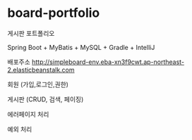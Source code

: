# board-portfolio
게시판 포트폴리오

Spring Boot + MyBatis + MySQL + Gradle + IntelliJ

배포주소 http://simpleboard-env.eba-xn3f9cwt.ap-northeast-2.elasticbeanstalk.com

회원 (가입,로그인,권한)

게시판 (CRUD, 검색, 페이징)

에러페이지 처리

예외 처리


